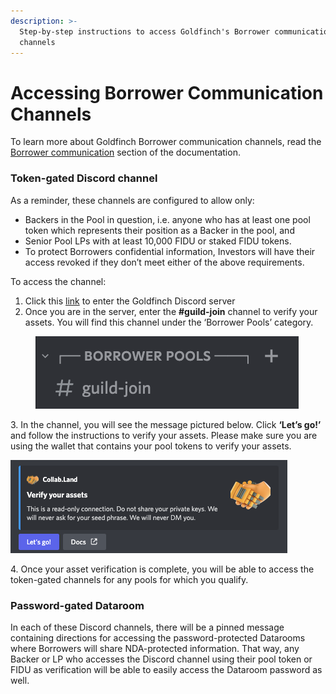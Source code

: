 ```yaml
---
description: >-
  Step-by-step instructions to access Goldfinch's Borrower communication
  channels
---
```


# Accessing Borrower Communication Channels

To learn more about Goldfinch Borrower communication channels, read the [Borrower communication](../borrower-communication.md) section of the documentation.

### Token-gated Discord channel&#x20;

As a reminder, these channels are configured to allow only:&#x20;

* Backers in the Pool in question, i.e. anyone who has at least one pool token which represents their position as a Backer in the pool, and&#x20;
* Senior Pool LPs with at least 10,000 FIDU or staked FIDU tokens.&#x20;
* To protect Borrowers confidential information, Investors will have their access revoked if they don’t meet either of the above requirements.&#x20;

To access the channel:

1. Click this [link](https://discord.com/channels/793925570739044362/1034881143964717066) to enter the Goldfinch Discord server
2. Once you are in the server, enter the **#guild-join** channel to verify your assets. You will find this channel under the ‘Borrower Pools’ category.

<figure><img src="../.gitbook/assets/image.png" alt=""><figcaption></figcaption></figure>

3\. In the channel, you will see the message pictured below. Click **‘Let’s go!’** and follow the instructions to verify your assets. Please make sure you are using the wallet that contains your pool tokens to verify your assets.

![](<../.gitbook/assets/Untitled (1).png>)

4\. Once your asset verification is complete, you will be able to access the token-gated channels for any pools for which you qualify.

### Password-gated Dataroom

In each of these Discord channels, there will be a pinned message containing directions for accessing the password-protected Datarooms where Borrowers will share NDA-protected information. That way, any Backer or LP who accesses the Discord channel using their pool token or FIDU as verification will be able to easily access the Dataroom password as well.
